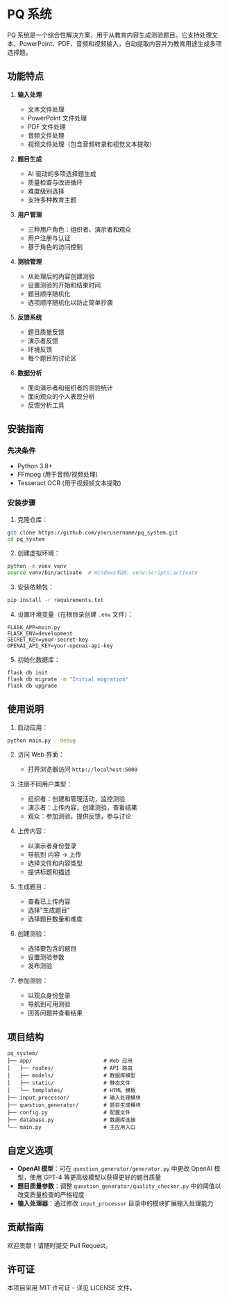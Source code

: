 # PQ 系统

PQ 系统是一个综合性解决方案，用于从教育内容生成测验题目。它支持处理文本、PowerPoint、PDF、音频和视频输入，自动提取内容并为教育用途生成多项选择题。

## 功能特点

1. **输入处理**
   - 文本文件处理
   - PowerPoint 文件处理
   - PDF 文件处理
   - 音频文件处理
   - 视频文件处理（包含音频转录和视觉文本提取）

2. **题目生成**
   - AI 驱动的多项选择题生成
   - 质量检查与改进循环
   - 难度级别选择
   - 支持多种教育主题

3. **用户管理**
   - 三种用户角色：组织者、演示者和观众
   - 用户注册与认证
   - 基于角色的访问控制

4. **测验管理**
   - 从处理后的内容创建测验
   - 设置测验的开始和结束时间
   - 题目顺序随机化
   - 选项顺序随机化以防止简单抄袭

5. **反馈系统**
   - 题目质量反馈
   - 演示者反馈
   - 环境反馈
   - 每个题目的讨论区

6. **数据分析**
   - 面向演示者和组织者的测验统计
   - 面向观众的个人表现分析
   - 反馈分析工具

## 安装指南

### 先决条件

- Python 3.8+
- FFmpeg (用于音频/视频处理)
- Tesseract OCR (用于视频帧文本提取)

### 安装步骤

1. 克隆仓库：

```bash
git clone https://github.com/yourusername/pq_system.git
cd pq_system
```

2. 创建虚拟环境：

```bash
python -m venv venv
source venv/bin/activate  # Windows系统: venv\Scripts\activate
```

3. 安装依赖包：

```bash
pip install -r requirements.txt
```

4. 设置环境变量（在根目录创建 `.env` 文件）：

```
FLASK_APP=main.py
FLASK_ENV=development
SECRET_KEY=your-secret-key
OPENAI_API_KEY=your-openai-api-key
```

5. 初始化数据库：

```bash
flask db init
flask db migrate -m "Initial migration"
flask db upgrade
```

## 使用说明

1. 启动应用：

```bash
python main.py --debug
```

2. 访问 Web 界面：
   - 打开浏览器访问 `http://localhost:5000`

3. 注册不同用户类型：
   - 组织者：创建和管理活动，监控测验
   - 演示者：上传内容，创建测验，查看结果
   - 观众：参加测验，提供反馈，参与讨论

4. 上传内容：
   - 以演示者身份登录
   - 导航到 内容 → 上传
   - 选择文件和内容类型
   - 提供标题和描述

5. 生成题目：
   - 查看已上传内容
   - 选择"生成题目"
   - 选择题目数量和难度

6. 创建测验：
   - 选择要包含的题目
   - 设置测验参数
   - 发布测验

7. 参加测验：
   - 以观众身份登录
   - 导航到可用测验
   - 回答问题并查看结果

## 项目结构

```
pq_system/
├── app/                       # Web 应用
│   ├── routes/                # API 路由
│   ├── models/                # 数据库模型
│   ├── static/                # 静态文件
│   └── templates/             # HTML 模板
├── input_processor/           # 输入处理模块
├── question_generator/        # 题目生成模块
├── config.py                  # 配置文件
├── database.py                # 数据库连接
└── main.py                    # 主应用入口
```

## 自定义选项

- **OpenAI 模型**：可在 `question_generator/generator.py` 中更改 OpenAI 模型，使用 GPT-4 等更高级模型以获得更好的题目质量
- **题目质量参数**：调整 `question_generator/quality_checker.py` 中的阈值以改变质量检查的严格程度
- **输入处理器**：通过修改 `input_processor` 目录中的模块扩展输入处理能力

## 贡献指南

欢迎贡献！请随时提交 Pull Request。

## 许可证

本项目采用 MIT 许可证 - 详见 LICENSE 文件。